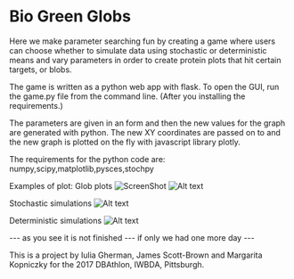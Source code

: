 # Bio Green Globs


Here we make parameter searching fun by creating a game where users can choose whether to simulate data using stochastic or deterministic means and vary parameters in order to create protein plots that hit certain targets, or blobs.

The game is written as a python web app with flask. To open the GUI, run the game.py file from the command line. (After you installing the requirements.)

The parameters are given in an form and then the new values for the graph are generated with python. The new XY coordinates are passed on to and the new graph is plotted on the fly with javascript library plotly.

The requirements for the python code are: numpy,scipy,matplotlib,pysces,stochpy


Examples of plot:
Glob plots
![ScreenShot](https://raw.github.com/iulia-gherman/BDAthlon/2017-Triple_Helix-2/2017-Triple_Helix-2/BioBlobs/plot_blobs.png)
![Alt text](/2017-Triple_Helix-2/BioBlobs/plot_blobs.png?raw=true "Hit the globs!")

Stochastic simulations
![Alt text](/2017-Triple_Helix-2/BioBlobs/stoch.png?raw=true "Optional Title")

Deterministic simulations
![Alt text](/2017-Triple_Helix-2/BioBlobs/determ.png?raw=true "Optional Title")


--- as you see it is not finished --- if only we had one more day ---

This is a project by Iulia Gherman, James Scott-Brown and Margarita Kopniczky for the 2017 DBAthlon, IWBDA, Pittsburgh.
